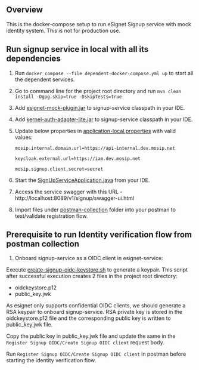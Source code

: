 ## Overview

This is the docker-compose setup to run eSignet Signup service with mock identity system. This is not for production use.

## Run signup service in local with all its dependencies

1. Run `docker compose --file dependent-docker-compose.yml up` to start all the dependent services.
2. Go to command line for the project root directory and run `mvn clean install -Dgpg.skip=true -DskipTests=true`
3. Add [esignet-mock-plugin.jar](../signup-service/target/signup-plugins/esignet-mock-plugin.jar) to signup-service classpath in your IDE.
4. Add [kernel-auth-adapter-lite.jar](../signup-service/target/signup-plugins/kernel-auth-adapter-lite.jar) to signup-service classpath in your IDE.
5. Update below properties in [application-local.properties](../signup-service/src/main/resources/application-local.properties) with valid values:

       mosip.internal.domain.url=https://api-internal.dev.mosip.net

       keycloak.external.url=https://iam.dev.mosip.net

       mosip.signup.client.secret=secret

6. Start the [SignUpServiceApplication.java](../signup-service/src/main/java/io/mosip/signup/SignUpServiceApplication.java) from your IDE.
7. Access the service swagger with this URL - http://localhost:8089/v1/signup/swagger-ui.html
8. Import files under [postman-collection](../postman-collection) folder into your postman to test/validate registration flow.


## Prerequisite to run Identity verification flow from postman collection

1. Onboard signup-service as a OIDC client in esignet-service:

Execute [create-signup-oidc-keystore.sh](../docs/create-signup-oidc-keystore.sh) to generate a keypair. This script after
successful execution creates 2 files in the project root directory:

* oidckeystore.p12
* public_key.jwk

As esignet only supports confidential OIDC clients, we should generate a RSA keypair to onboard signup-service. RSA private key is
stored in the oidckeystore.p12 file and the corresponding public key is written to public_key.jwk file. 

Copy the public key in public_key.jwk file and update the same in the `Register Signup OIDC/Create Signup OIDC client` request body.

Run `Register Signup OIDC/Create Signup OIDC client` in postman before starting the identity verification flow.